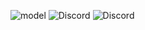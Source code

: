 ![model](https://github.com/Otf5shotzz/Otf5shotzz/assets/125575168/4ee6e237-9206-441d-94ec-9860f49c93c1)
<img alt="Discord" src="https://img.shields.io/discord/1097241650851479602?style=for-the-badge&label=Glowing%20Mc&labelColor=FFB6C1&color=FFC0CB">
<img alt="Discord" src="https://img.shields.io/discord/922867041029984316?style=for-the-badge&label=Azelea&labelColor=FFB6C1&color=FFC0CB">

